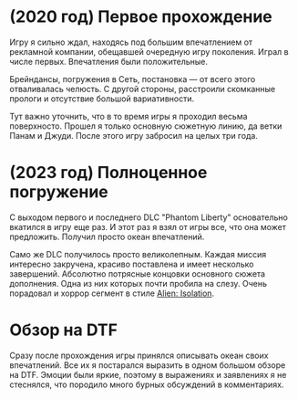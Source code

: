 # (2020 год) Первое прохождение

Игру я сильно ждал, находясь под большим впечатлением от рекламной компании, обещавшей очередную игру поколения.
Играл в числе первых.
Впечатления были положительные.

Брейндансы, погружения в Сеть, постановка — от всего этого отваливалась челюсть. С другой стороны, расстроили скомканные прологи и отсутствие большой вариативности.

Тут важно уточнить, что в то время игры я проходил весьма поверхносто.
Прошел я только основную сюжетную линию, да ветки Панам и Джуди.
После этого игру забросил на целых три года.

# (2023 год) Полноценное погружение

С выходом первого и последнего DLC "Phantom Liberty" основательно вкатился в игру еще раз.
И этот раз я взял от игры все, что она может предложить.
Получил просто океан впечатлений.

Само же DLC получилось просто великолепным.
Каждая миссия интересно закручена, красиво поставлена и имеет несколько завершений.
Абсолютно потрясные концовки основного сюжета дополнения.
Одна из них которых почти пробила на слезу.
Очень порадовал и хоррор сегмент в стиле [Alien: Isolation](p:alien-isolation).

# Обзор на DTF

Сразу после прохождения игры принялся описывать океан своих впечатлений.
Все их я постарался выразить в одном большом обзоре на DTF.
Эмоции были яркие, поэтому в выражениях и заявлениях я не стеснялся, что породило много бурных обсуждений в комментариях.